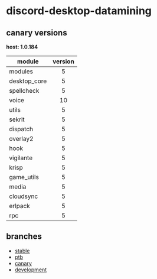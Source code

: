 # discord-desktop-datamining

## canary versions

**host: 1.0.184**

| module | version |
| ------ | :-----: |
| modules | 5 |
| desktop_core | 5 |
| spellcheck | 5 |
| voice | 10 |
| utils | 5 |
| sekrit | 5 |
| dispatch | 5 |
| overlay2 | 5 |
| hook | 5 |
| vigilante | 5 |
| krisp | 5 |
| game_utils | 5 |
| media | 5 |
| cloudsync | 5 |
| erlpack | 5 |
| rpc | 5 |

## branches

- [stable](https://github.com/OpenAsar/discord-desktop-datamining/tree/stable)
- [ptb](https://github.com/OpenAsar/discord-desktop-datamining/tree/ptb)
- [canary](https://github.com/OpenAsar/discord-desktop-datamining/tree/canary)
- [development](https://github.com/OpenAsar/discord-desktop-datamining/tree/development)